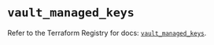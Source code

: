 # `vault_managed_keys`

Refer to the Terraform Registry for docs: [`vault_managed_keys`](https://registry.terraform.io/providers/hashicorp/vault/5.3.0/docs/resources/managed_keys).
